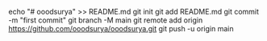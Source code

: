 echo "# ooodsurya" >> README.md
git init
git add README.md
git commit -m "first commit"
git branch -M main
git remote add origin https://github.com/ooodsurya/ooodsurya.git
git push -u origin main
